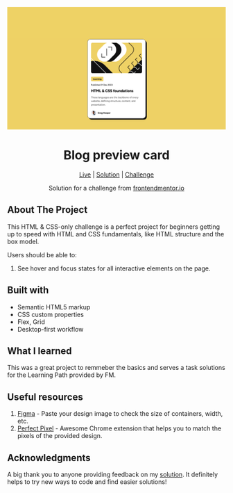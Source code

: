 ![Blog preview card](https://github.com/catherineisonline/blog-preview-card-frontendmentor/blob/main/assets/images/solution.png?raw=true)


<h1 align="center">Blog preview card</h1>

<div align="center">

[Live](https://catherineisonline.github.io/blog-preview-card-frontendmentor/)
| [Solution]()
| [Challenge](https://www.frontendmentor.io/challenges/blog-preview-card-ckPaj01IcS)

Solution for a challenge from [frontendmentor.io](https://www.frontendmentor.io/)

</div>




## About The Project

This HTML & CSS-only challenge is a perfect project for beginners getting up to speed with HTML and CSS fundamentals, like HTML structure and the box model.

Users should be able to:
1. See hover and focus states for all interactive elements on the page.




## Built with 

- Semantic HTML5 markup
- CSS custom properties
- Flex, Grid
- Desktop-first workflow

## What I learned
This was a great project to remmeber the basics and serves a task solutions for the Learning Path provided by FM.

## Useful resources

1. [Figma](https://www.figma.com/) - Paste your design image to check the size of containers, width, etc.
2. [Perfect Pixel](https://chrome.google.com/webstore/detail/perfectpixel-by-welldonec/dkaagdgjmgdmbnecmcefdhjekcoceebi) - Awesome Chrome extension that helps you to match the pixels of the provided design.



## Acknowledgments

A big thank you to anyone providing feedback on my [solution](). It definitely helps to try new ways to code and find easier solutions! 